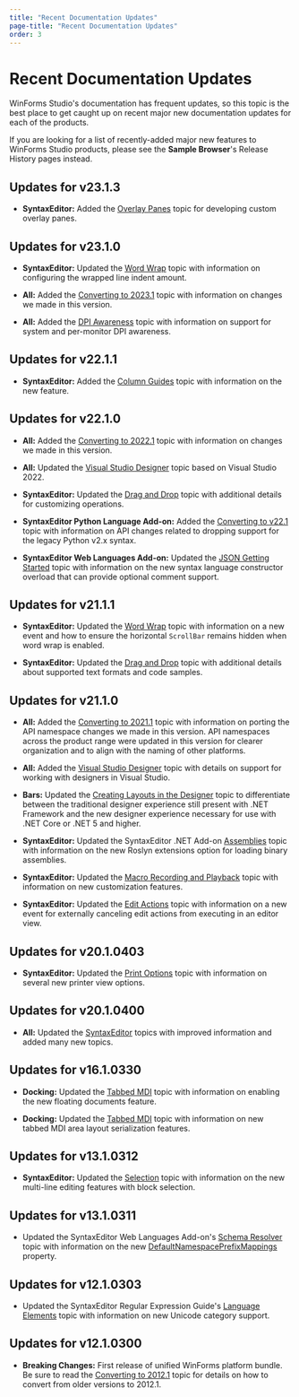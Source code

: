 ```yaml
---
title: "Recent Documentation Updates"
page-title: "Recent Documentation Updates"
order: 3
---
```

# Recent Documentation Updates

WinForms Studio's documentation has frequent updates, so this topic is the best place to get caught up on recent major new documentation updates for each of the products.

If you are looking for a list of recently-added major new features to WinForms Studio products, please see the **Sample Browser**'s Release History pages instead.

## Updates for v23.1.3

- **SyntaxEditor:** Added the [Overlay Panes](syntaxeditor/user-interface/editor-view/overlay-panes.md) topic for developing custom overlay panes.

## Updates for v23.1.0

- **SyntaxEditor:** Updated the [Word Wrap](syntaxeditor/user-interface/editor-view/word-wrap.md) topic with information on configuring the wrapped line indent amount.

- **All:** Added the [Converting to 2023.1](conversion/converting-to-v23-1.md) topic with information on changes we made in this version.

- **All:** Added the [DPI Awareness](dpi-awareness.md) topic with information on support for system and per-monitor DPI awareness.

## Updates for v22.1.1

- **SyntaxEditor:** Added the [Column Guides](syntaxeditor/user-interface/editor-view/column-guides.md) topic with information on the new feature.

## Updates for v22.1.0

- **All:** Added the [Converting to 2022.1](conversion/converting-to-v22-1.md) topic with information on changes we made in this version.

- **All:** Updated the [Visual Studio Designer](visual-studio-designer.md) topic based on Visual Studio 2022.

- **SyntaxEditor:** Updated the [Drag and Drop](syntaxeditor/user-interface/input-output/drag-drop.md) topic with additional details for customizing operations.

- **SyntaxEditor Python Language Add-on:** Added the [Converting to v22.1](conversion/converting-to-v22-1.md) topic with information on API changes related to dropping support for the legacy Python v2.x syntax.

- **SyntaxEditor Web Languages Add-on:** Updated the [JSON Getting Started](syntaxeditor/web-languages-addon/json/getting-started.md) topic with information on the new syntax language constructor overload that can provide optional comment support.

## Updates for v21.1.1

- **SyntaxEditor:** Updated the [Word Wrap](syntaxeditor/user-interface/editor-view/word-wrap.md) topic with information on a new event and how to ensure the horizontal `ScrollBar` remains hidden when word wrap is enabled.

- **SyntaxEditor:** Updated the [Drag and Drop](syntaxeditor/user-interface/input-output/drag-drop.md) topic with additional details about supported text formats and code samples.

## Updates for v21.1.0

- **All:** Added the [Converting to 2021.1](conversion/converting-to-v21-1.md) topic with information on porting the API namespace changes we made in this version.  API namespaces across the product range were updated in this version for clearer organization and to align with the naming of other platforms.

- **All:** Added the [Visual Studio Designer](visual-studio-designer.md) topic with details on support for working with designers in Visual Studio.

- **Bars:** Updated the [Creating Layouts in the Designer](bars/designer/index.md) topic to differentiate between the traditional designer experience still present with .NET Framework and the new designer experience necessary for use with .NET Core or .NET 5 and higher.

- **SyntaxEditor:** Updated the SyntaxEditor .NET Add-on [Assemblies](syntaxeditor/dotnet-languages-addon/assemblies.md) topic with information on the new Roslyn extensions option for loading binary assemblies.

- **SyntaxEditor:** Updated the [Macro Recording and Playback](syntaxeditor/user-interface/input-output/macro-recording.md) topic with information on new customization features.

- **SyntaxEditor:** Updated the [Edit Actions](syntaxeditor/user-interface/input-output/edit-actions.md) topic with information on a new event for externally canceling edit actions from executing in an editor view.

## Updates for v20.1.0403

- **SyntaxEditor:** Updated the [Print Options](syntaxeditor/user-interface/printing/print-options.md) topic with information on several new printer view options.

## Updates for v20.1.0400

- **All:** Updated the [SyntaxEditor](syntaxeditor/index.md) topics with improved information and added many new topics.

## Updates for v16.1.0330

- **Docking:** Updated the [Tabbed MDI](docking/tabbed-mdi.md) topic with information on enabling the new floating documents feature.

- **Docking:** Updated the [Tabbed MDI](docking/tabbed-mdi.md) topic with information on new tabbed MDI area layout serialization features.

## Updates for v13.1.0312

- **SyntaxEditor:** Updated the [Selection](syntaxeditor/user-interface/editor-view/selection.md) topic with information on the new multi-line editing features with block selection.

## Updates for v13.1.0311

- Updated the SyntaxEditor Web Languages Add-on's [Schema Resolver](syntaxeditor/web-languages-addon/xml/schema-resolver.md) topic with information on the new [DefaultNamespacePrefixMappings](xref:ActiproSoftware.Text.Languages.Xml.Implementation.XmlSchemaResolver.DefaultNamespacePrefixMappings) property.

## Updates for v12.1.0303

- Updated the SyntaxEditor Regular Expression Guide's [Language Elements](syntaxeditor/regular-expressions/language-elements.md) topic with information on new Unicode category support.

## Updates for v12.1.0300

- **Breaking Changes:** First release of unified WinForms platform bundle.  Be sure to read the [Converting to 2012.1](conversion/converting-to-v12-1.md) topic for details on how to convert from older versions to 2012.1.

